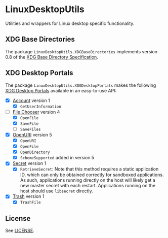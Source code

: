 # LinuxDesktopUtils

Utilities and wrappers for Linux desktop specific functionality.

## XDG Base Directories

The package `LinuxDesktopUtils.XDGBaseDirectories` implements version 0.8 of the [XDG Base Directory Specification](https://specifications.freedesktop.org/basedir-spec/basedir-spec-latest.html).

## XDG Desktop Portals

The package `LinuxDesktopUtils.XDGDesktopPortals` makes the following [XDG Desktop Portals](https://flatpak.github.io/xdg-desktop-portal/docs/api-reference.html) available in an easy-to-use API:

- [x] [Account](https://flatpak.github.io/xdg-desktop-portal/docs/doc-org.freedesktop.portal.Account.html) version 1
  - [x] `GetUserInformation`
- [ ] [File Chooser](https://flatpak.github.io/xdg-desktop-portal/docs/doc-org.freedesktop.portal.FileChooser.html) version 4
  - [x] `OpenFile`
  - [x] `SaveFile`
  - [ ] `SaveFiles`
- [x] [OpenURI](https://flatpak.github.io/xdg-desktop-portal/docs/doc-org.freedesktop.portal.OpenURI.html) version 5
  - [x] `OpenURI`
  - [x] `OpenFile`
  - [x] `OpenDirectory`
  - [x] `SchemeSupported` added in version 5
- [x] [Secret](https://flatpak.github.io/xdg-desktop-portal/docs/doc-org.freedesktop.portal.Secret.html) version 1
  - [x] `RetrieveSecret`: Note that this method requires a static application ID, which can only be obtained correctly for sandboxed applications. As such, applications running directly on the host will likely get a new master secret with each restart. Applications running on the host should use `libsecret` directly.
- [x] [Trash](https://flatpak.github.io/xdg-desktop-portal/docs/doc-org.freedesktop.portal.Trash.html) version 1
  - [x] `TrashFile`

## License

See [LICENSE](./LICENSE).

